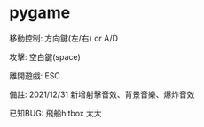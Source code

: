 # pygame

移動控制:
方向鍵(左/右) or A/D 

攻擊:
空白鍵(space)

離開遊戲:
ESC

備註:
2021/12/31 新增射擊音效、背景音樂、爆炸音效

已知BUG:
飛船hitbox 太大